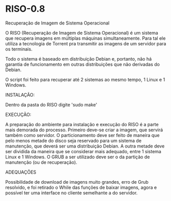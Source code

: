 # RISO-0.8
Recuperação de Imagem de Sistema Operacional

O RISO (Recuperação de Imagem de Sistema Operacional) é um sistema que recupera imagens em múltiplas máquinas simultaneamente. Para tal ele utiliza a tecnologia de Torrent pra transmitir as imagens de um servidor para os terminais.

Todo o sistema é baseado em distribuição Debian e, portanto, não há garantia de funcionamento em outras distribuições que não derivadas do Debian.

O script foi feito para recuperar até 2 sistemas ao mesmo tempo, 1 Linux e 1 Windows.

INSTALAÇÃO:

Dentro da pasta do RISO digite 'sudo make'

EXECUÇÃO:

A preparação do ambiente para instalação e execução do RISO é a parte mais demorada do processo. Primeiro deve-se criar a imagem, que servirá também como servidor. O particionamento deve ser feito de maneira que pelo menos metade do disco seja reservado para um sistema de manutenção, que deverá ser uma distribuição Debian. A outra metade deve ser dividida da maneira que se considerar mais adequado, entre 1 sistema Linux e 1 Windows. O GRUB a ser utilizado deve ser o da partição de manutenção (ou de recuperação).

ADEQUAÇÕES

Possibilidade de download de imagens muito grandes, erro de Grub resolvido, e foi retirado o While das funções de baixar imagens, agora e possível ter uma interface no cliente semelhante a do servidor.


